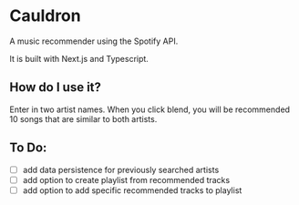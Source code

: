 # Cauldron

A music recommender using the Spotify API. 

It is built with Next.js and Typescript.

## How do I use it?

Enter in two artist names. When you click blend, you will be recommended 10 songs that are similar to both artists.

## To Do:

- [ ] add data persistence for previously searched artists
- [ ] add option to create playlist from recommended tracks
- [ ] add option to add specific recommended tracks to playlist 